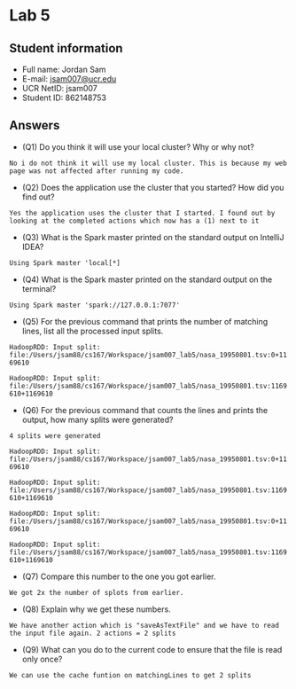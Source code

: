 # Lab 5

## Student information

* Full name: Jordan Sam
* E-mail: jsam007@ucr.edu
* UCR NetID: jsam007
* Student ID: 862148753

## Answers

* (Q1) Do you think it will use your local cluster? Why or why not?

`No i do not think it will use my local cluster. This is because my web page was not affected after running my code.`

* (Q2) Does the application use the cluster that you started? How did you find out?

`Yes the application uses the cluster that I started. I found out by looking at the completed actions which now has a (1) next to it`

* (Q3) What is the Spark master printed on the standard output on IntelliJ IDEA?

`Using Spark master 'local[*]`

* (Q4) What is the Spark master printed on the standard output on the terminal?

`Using Spark master 'spark://127.0.0.1:7077'`

* (Q5) For the previous command that prints the number of matching lines, list all the processed input splits.

`HadoopRDD: Input split: file:/Users/jsam88/cs167/Workspace/jsam007_lab5/nasa_19950801.tsv:0+1169610`

`HadoopRDD: Input split: file:/Users/jsam88/cs167/Workspace/jsam007_lab5/nasa_19950801.tsv:1169610+1169610`

* (Q6) For the previous command that counts the lines and prints the output, how many splits were generated?

`4 splits were generated`

`HadoopRDD: Input split: file:/Users/jsam88/cs167/Workspace/jsam007_lab5/nasa_19950801.tsv:0+1169610`

`HadoopRDD: Input split: file:/Users/jsam88/cs167/Workspace/jsam007_lab5/nasa_19950801.tsv:1169610+1169610`

`HadoopRDD: Input split: file:/Users/jsam88/cs167/Workspace/jsam007_lab5/nasa_19950801.tsv:0+1169610`

`HadoopRDD: Input split: file:/Users/jsam88/cs167/Workspace/jsam007_lab5/nasa_19950801.tsv:1169610+1169610`

* (Q7) Compare this number to the one you got earlier.

`We got 2x the number of splots from earlier.`

* (Q8) Explain why we get these numbers.

`We have another action which is "saveAsTextFile" and we have to read the input file again. 2 actions = 2 splits`

* (Q9) What can you do to the current code to ensure that the file is read only once?

`We can use the cache funtion on matchingLines to get 2 splits`